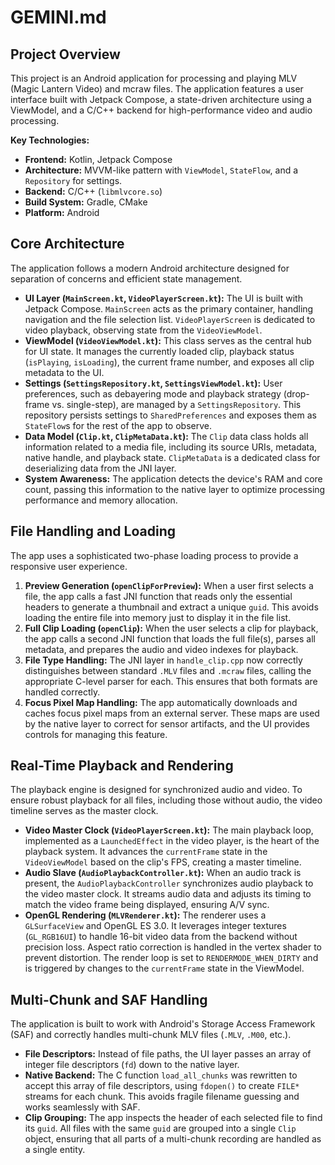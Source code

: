 # GEMINI.md

## Project Overview

This project is an Android application for processing and playing MLV (Magic Lantern Video) and mcraw files. The application features a user interface built with Jetpack Compose, a state-driven architecture using a ViewModel, and a C/C++ backend for high-performance video and audio processing.

**Key Technologies:**

*   **Frontend:** Kotlin, Jetpack Compose
*   **Architecture:** MVVM-like pattern with `ViewModel`, `StateFlow`, and a `Repository` for settings.
*   **Backend:** C/C++ (`libmlvcore.so`)
*   **Build System:** Gradle, CMake
*   **Platform:** Android

## Core Architecture

The application follows a modern Android architecture designed for separation of concerns and efficient state management.

*   **UI Layer (`MainScreen.kt`, `VideoPlayerScreen.kt`):** The UI is built with Jetpack Compose. `MainScreen` acts as the primary container, handling navigation and the file selection list. `VideoPlayerScreen` is dedicated to video playback, observing state from the `VideoViewModel`.
*   **ViewModel (`VideoViewModel.kt`):** This class serves as the central hub for UI state. It manages the currently loaded clip, playback status (`isPlaying`, `isLoading`), the current frame number, and exposes all clip metadata to the UI.
*   **Settings (`SettingsRepository.kt`, `SettingsViewModel.kt`):** User preferences, such as debayering mode and playback strategy (drop-frame vs. single-step), are managed by a `SettingsRepository`. This repository persists settings to `SharedPreferences` and exposes them as `StateFlow`s for the rest of the app to observe.
*   **Data Model (`Clip.kt`, `ClipMetaData.kt`):** The `Clip` data class holds all information related to a media file, including its source URIs, metadata, native handle, and playback state. `ClipMetaData` is a dedicated class for deserializing data from the JNI layer.
*   **System Awareness:** The application detects the device's RAM and core count, passing this information to the native layer to optimize processing performance and memory allocation.

## File Handling and Loading

The app uses a sophisticated two-phase loading process to provide a responsive user experience.

1.  **Preview Generation (`openClipForPreview`):** When a user first selects a file, the app calls a fast JNI function that reads only the essential headers to generate a thumbnail and extract a unique `guid`. This avoids loading the entire file into memory just to display it in the file list.
2.  **Full Clip Loading (`openClip`):** When the user selects a clip for playback, the app calls a second JNI function that loads the full file(s), parses all metadata, and prepares the audio and video indexes for playback.
3.  **File Type Handling:** The JNI layer in `handle_clip.cpp` now correctly distinguishes between standard `.MLV` files and `.mcraw` files, calling the appropriate C-level parser for each. This ensures that both formats are handled correctly.
4.  **Focus Pixel Map Handling:** The app automatically downloads and caches focus pixel maps from an external server. These maps are used by the native layer to correct for sensor artifacts, and the UI provides controls for managing this feature.

## Real-Time Playback and Rendering

The playback engine is designed for synchronized audio and video. To ensure robust playback for all files, including those without audio, the video timeline serves as the master clock.

*   **Video Master Clock (`VideoPlayerScreen.kt`):** The main playback loop, implemented as a `LaunchedEffect` in the video player, is the heart of the playback system. It advances the `currentFrame` state in the `VideoViewModel` based on the clip's FPS, creating a master timeline.
*   **Audio Slave (`AudioPlaybackController.kt`):** When an audio track is present, the `AudioPlaybackController` synchronizes audio playback to the video master clock. It streams audio data and adjusts its timing to match the video frame being displayed, ensuring A/V sync.
*   **OpenGL Rendering (`MLVRenderer.kt`):** The renderer uses a `GLSurfaceView` and OpenGL ES 3.0. It leverages integer textures (`GL_RGB16UI`) to handle 16-bit video data from the backend without precision loss. Aspect ratio correction is handled in the vertex shader to prevent distortion. The render loop is set to `RENDERMODE_WHEN_DIRTY` and is triggered by changes to the `currentFrame` state in the ViewModel.

## Multi-Chunk and SAF Handling

The application is built to work with Android's Storage Access Framework (SAF) and correctly handles multi-chunk MLV files (`.MLV`, `.M00`, etc.).

*   **File Descriptors:** Instead of file paths, the UI layer passes an array of integer file descriptors (`fd`) down to the native layer.
*   **Native Backend:** The C function `load_all_chunks` was rewritten to accept this array of file descriptors, using `fdopen()` to create `FILE*` streams for each chunk. This avoids fragile filename guessing and works seamlessly with SAF.
*   **Clip Grouping:** The app inspects the header of each selected file to find its `guid`. All files with the same `guid` are grouped into a single `Clip` object, ensuring that all parts of a multi-chunk recording are handled as a single entity.

